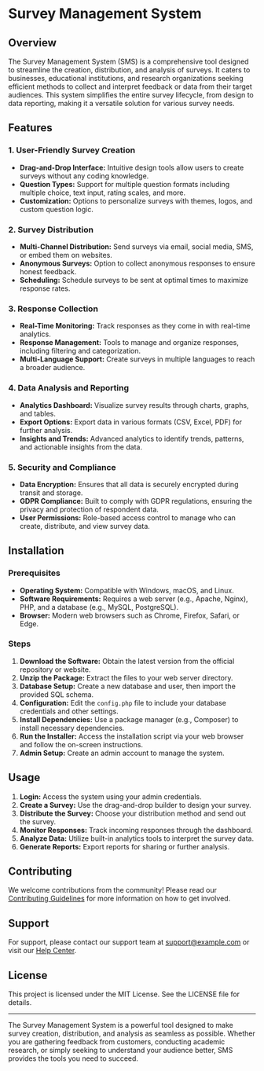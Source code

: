 # Survey Management System

## Overview

The Survey Management System (SMS) is a comprehensive tool designed to streamline the creation, distribution, and analysis of surveys. It caters to businesses, educational institutions, and research organizations seeking efficient methods to collect and interpret feedback or data from their target audiences. This system simplifies the entire survey lifecycle, from design to data reporting, making it a versatile solution for various survey needs.

## Features

### 1. User-Friendly Survey Creation
- **Drag-and-Drop Interface:** Intuitive design tools allow users to create surveys without any coding knowledge.
- **Question Types:** Support for multiple question formats including multiple choice, text input, rating scales, and more.
- **Customization:** Options to personalize surveys with themes, logos, and custom question logic.

### 2. Survey Distribution
- **Multi-Channel Distribution:** Send surveys via email, social media, SMS, or embed them on websites.
- **Anonymous Surveys:** Option to collect anonymous responses to ensure honest feedback.
- **Scheduling:** Schedule surveys to be sent at optimal times to maximize response rates.

### 3. Response Collection
- **Real-Time Monitoring:** Track responses as they come in with real-time analytics.
- **Response Management:** Tools to manage and organize responses, including filtering and categorization.
- **Multi-Language Support:** Create surveys in multiple languages to reach a broader audience.

### 4. Data Analysis and Reporting
- **Analytics Dashboard:** Visualize survey results through charts, graphs, and tables.
- **Export Options:** Export data in various formats (CSV, Excel, PDF) for further analysis.
- **Insights and Trends:** Advanced analytics to identify trends, patterns, and actionable insights from the data.

### 5. Security and Compliance
- **Data Encryption:** Ensures that all data is securely encrypted during transit and storage.
- **GDPR Compliance:** Built to comply with GDPR regulations, ensuring the privacy and protection of respondent data.
- **User Permissions:** Role-based access control to manage who can create, distribute, and view survey data.

## Installation

### Prerequisites
- **Operating System:** Compatible with Windows, macOS, and Linux.
- **Software Requirements:** Requires a web server (e.g., Apache, Nginx), PHP, and a database (e.g., MySQL, PostgreSQL).
- **Browser:** Modern web browsers such as Chrome, Firefox, Safari, or Edge.

### Steps
1. **Download the Software:** Obtain the latest version from the official repository or website.
2. **Unzip the Package:** Extract the files to your web server directory.
3. **Database Setup:** Create a new database and user, then import the provided SQL schema.
4. **Configuration:** Edit the `config.php` file to include your database credentials and other settings.
5. **Install Dependencies:** Use a package manager (e.g., Composer) to install necessary dependencies.
6. **Run the Installer:** Access the installation script via your web browser and follow the on-screen instructions.
7. **Admin Setup:** Create an admin account to manage the system.

## Usage

1. **Login:** Access the system using your admin credentials.
2. **Create a Survey:** Use the drag-and-drop builder to design your survey.
3. **Distribute the Survey:** Choose your distribution method and send out the survey.
4. **Monitor Responses:** Track incoming responses through the dashboard.
5. **Analyze Data:** Utilize built-in analytics tools to interpret the survey data.
6. **Generate Reports:** Export reports for sharing or further analysis.

## Contributing

We welcome contributions from the community! Please read our [Contributing Guidelines](CONTRIBUTING.md) for more information on how to get involved.

## Support

For support, please contact our support team at support@example.com or visit our [Help Center](https://www.example.com/help).

## License

This project is licensed under the MIT License. See the LICENSE file for details.

---

The Survey Management System is a powerful tool designed to make survey creation, distribution, and analysis as seamless as possible. Whether you are gathering feedback from customers, conducting academic research, or simply seeking to understand your audience better, SMS provides the tools you need to succeed.
